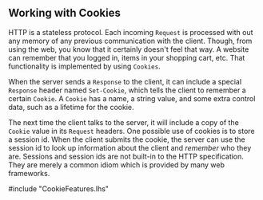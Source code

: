 
Working with Cookies
--------------------

HTTP is a stateless protocol. Each incoming `Request` is processed
with out any memory of any previous communication with the
client. Though, from using the web, you know that it certainly doesn't
feel that way. A website can remember that you logged in, items in
your shopping cart, etc. That functionality is implemented by using
`Cookies`.

When the server sends a `Response` to the client, it can include a special `Response` header named `Set-Cookie`, which tells the client to remember a certain `Cookie`. A `Cookie` has a name, a string value, and some extra control data, such as a lifetime for the cookie.

The next time the client talks to the server, it will include a copy of the `Cookie` value in its `Request` headers. One possible use of cookies is to store a session id. When the client submits the cookie, the server can use the session id to look up information about the client and <i>remember</i> who they are. Sessions and session ids are not built-in to the HTTP specification. They are merely a common idiom which is provided by many web frameworks.

\#include "CookieFeatures.lhs"

